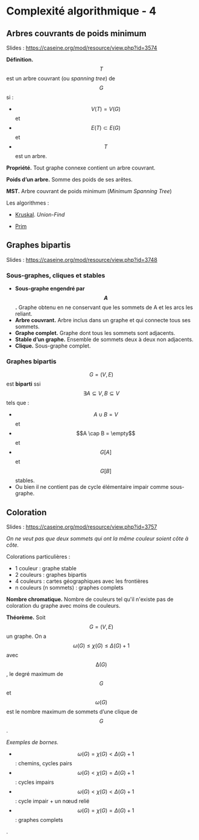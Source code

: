 # Complexité algorithmique - 4

## Arbres couvrants de poids minimum

Slides : <https://caseine.org/mod/resource/view.php?id=3574>

**Définition.** $$T$$ est un arbre couvrant (ou *spanning tree*) de $$G$$ si :

- $$V(T) = V (G)$$ et
- $$E(T) \subset E (G)$$ et
- $$T$$ est un arbre.

**Propriété.** Tout graphe connexe contient un arbre couvrant.

**Poids d’un arbre.** Somme des poids de ses arêtes.

**MST.** Arbre couvrant de poids minimum (*Minimum Spanning Tree*)

Les algorithmes :

- [Kruskal][2122cfe2]. *Union-Find*
- [Prim][4400d2df]

  [2122cfe2]: https://fr.wikipedia.org/wiki/Algorithme_de_Kruskal "Algorithme de Kruskal sur Wikipédia"
  [4400d2df]: https://fr.wikipedia.org/wiki/Algorithme_de_Prim "Algorithme de Prim sur Wikipédia"

## Graphes bipartis

Slides : <https://caseine.org/mod/resource/view.php?id=3748>

### Sous-graphes, cliques et stables

- **Sous-graphe engendré par $$A$$.** Graphe obtenu en ne conservant que les sommets de A et les arcs les reliant.
- **Arbre couvrant.** Arbre inclus dans un graphe et qui connecte tous ses sommets.
- **Graphe complet.** Graphe dont tous les sommets sont adjacents.
- **Stable d’un graphe.** Ensemble de sommets deux à deux non adjacents.
- **Clique.** Sous-graphe complet.

### Graphes bipartis

$$G = (V, E)$$ est **biparti** ssi $$\exists A \subseteq V, B \subseteq V$$ tels que :

- $$A \cup B = V$$ et
- $$A \cap B = \empty$$ et
- $$G[A]$$ et $$G[B]$$ stables.
- Ou bien il ne contient pas de cycle élémentaire impair comme sous-graphe.

## Coloration

Slides : <https://caseine.org/mod/resource/view.php?id=3757>

*On ne veut pas que deux sommets qui ont la même couleur soient côte à côte.*

Colorations particulières :

- 1 couleur : graphe stable
- 2 couleurs : graphes bipartis
- 4 couleurs : cartes géographiques avec les frontières
- n couleurs (n sommets) : graphes complets

**Nombre chromatique.** Nombre de couleurs tel qu'il n'existe pas de coloration du graphe avec moins de couleurs.

**Théorème.** Soit $$G = (V, E)$$ un graphe. On a $$\omega (G) \leq \chi(G) \leq \Delta (G) + 1$$ avec $$∆(G)$$, le degré maximum de $$G$$ et $$ω(G)$$ est le nombre maximum de sommets d’une clique de $$G$$.

*Exemples de bornes.*

- $$\omega(G) = \chi(G) < \Delta(G) + 1$$ : chemins, cycles pairs
- $$\omega(G) < \chi(G) = \Delta(G) + 1$$ : cycles impairs
- $$\omega(G) < \chi(G) < \Delta(G) + 1$$ : cycle impair + un nœud relié
- $$\omega(G) = \chi(G) = \Delta(G) + 1$$ : graphes complets



.
